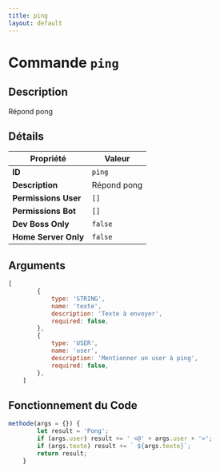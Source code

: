 ```yaml
---
title: ping
layout: default
---
```


# Commande `ping`

## Description

Répond pong

## Détails

| Propriété | Valeur |
| --- | --- |
| **ID** | `ping` |
| **Description** | Répond pong |
| **Permissions User** | `[]` |
| **Permissions Bot** | `[]` |
| **Dev Boss Only** | `false` |
| **Home Server Only** | `false` |

## Arguments

```javascript
[
        {
            type: 'STRING',
            name: 'texte',
            description: 'Texte à envoyer',
            required: false,
        },
        {
            type: 'USER',
            name: 'user',
            description: 'Mentionner un user à ping',
            required: false,
        },
    ]
```

## Fonctionnement du Code

```javascript
methode(args = {}) {
        let result = 'Pong';
        if (args.user) result += ' <@' + args.user + '>';
        if (args.texte) result += ` ${args.texte}`;
        return result;
    }
```
